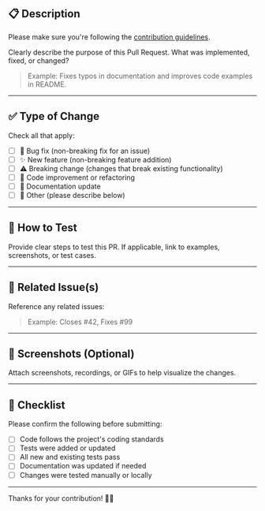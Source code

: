 ## 📋 Description

Please make sure you're following the [contribution guidelines](../docs/CONTRIBUTING.md).

Clearly describe the purpose of this Pull Request. What was implemented, fixed, or changed?

> Example: Fixes typos in documentation and improves code examples in README.

---

## ✅ Type of Change

Check all that apply:

- [ ] 🐛 Bug fix (non-breaking fix for an issue)
- [ ] ✨ New feature (non-breaking feature addition)
- [ ] ⚠️ Breaking change (changes that break existing functionality)
- [ ] 🧹 Code improvement or refactoring
- [ ] 📝 Documentation update
- [ ] 🔧 Other (please describe below)

---

## 🧪 How to Test

Provide clear steps to test this PR. If applicable, link to examples, screenshots, or test cases.

---

## 🔗 Related Issue(s)

Reference any related issues:

> Example: Closes #42, Fixes #99

---

## 📸 Screenshots (Optional)

Attach screenshots, recordings, or GIFs to help visualize the changes.

---

## 🚨 Checklist

Please confirm the following before submitting:

- [ ] Code follows the project's coding standards
- [ ] Tests were added or updated
- [ ] All new and existing tests pass
- [ ] Documentation was updated if needed
- [ ] Changes were tested manually or locally

---

Thanks for your contribution! 💪🚀
